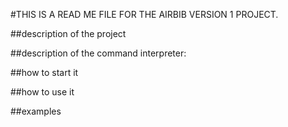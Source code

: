 #THIS IS A READ ME FILE FOR THE AIRBIB VERSION 1  PROJECT.

##description of the project

##description of the command interpreter:

##how to start it

##how to use it

##examples
